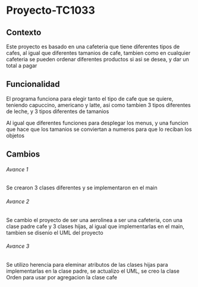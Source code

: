 # Proyecto-TC1033

## Contexto
Este proyecto es basado en una cafeteria que tiene diferentes tipos de cafes, al igual que diferentes tamanios de cafe, tambien como en cualquier cafeteria
se pueden ordenar diferentes productos si asi se desea, y dar un total a pagar

## Funcionalidad
El programa funciona para elegir tanto el tipo de cafe que se quiere, teniendo capuccino, americano y latte, asi como tambien 3 tipos diferentes de leche, y 3 tipos 
diferentes de tamanios

Al igual que diferentes funciones para desplegar los menus, y una funcion que hace que los tamanios se conviertan a numeros para que lo reciban los objetos

## Cambios

###### Avance 1
Se crearon 3 clases diferentes y se implementaron en el main

###### Avance 2
Se cambio el proyecto de ser una aerolinea a ser una cafeteria, con una clase padre cafe y 3 clases hijas, al igual que implementarlas en el main, tambien se disenio el 
UML del proyecto

###### Avance 3
Se utilizo herencia para eleminar atributos de las clases hijas para implementarlas en la clase padre, se actualizo el UML, se creo la clase Orden para usar por 
agregacion la clase cafe



